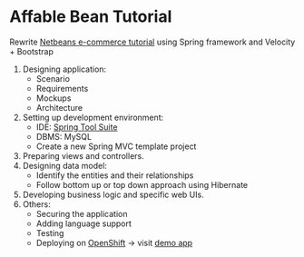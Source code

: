 Affable Bean Tutorial
=====================

Rewrite [Netbeans e-commerce tutorial](https://netbeans.org/kb/docs/javaee/ecommerce/intro.html) using Spring framework and Velocity + Bootstrap

1. Designing application:
   * Scenario
   * Requirements
   * Mockups
   * Architecture
2. Setting up development environment:
   * IDE: [Spring Tool Suite](https://spring.io/tools/sts/all)
   * DBMS: MySQL
   * Create a new Spring MVC template project
3. Preparing views and controllers.
4. Designing data model:
   * Identify the entities and their relationships
   * Follow bottom up or top down approach using Hibernate
5. Developing business logic and specific web UIs.
6. Others:
   * Securing the application
   * Adding language support
   * Testing
   * Deploying on [OpenShift](https://www.openshift.com/) -> visit [demo app](http://affablebean-tonyvo.rhcloud.com/)
